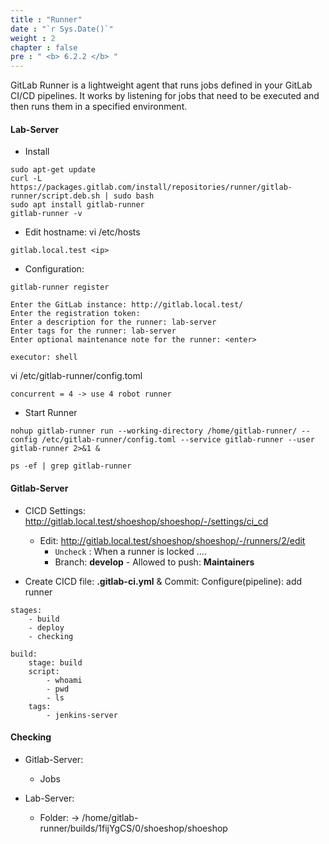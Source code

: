 ```yaml
---
title : "Runner"
date : "`r Sys.Date()`"
weight : 2
chapter : false
pre : " <b> 6.2.2 </b> "
---
```


GitLab Runner is a lightweight agent that runs jobs defined in your GitLab CI/CD pipelines. It works by listening for jobs that need to be executed and then runs them in a specified environment.

#### Lab-Server
- Install
````
sudo apt-get update
curl -L https://packages.gitlab.com/install/repositories/runner/gitlab-runner/script.deb.sh | sudo bash
sudo apt install gitlab-runner
gitlab-runner -v
````

- Edit hostname: vi /etc/hosts
````
gitlab.local.test <ip>
````

- Configuration:

```
gitlab-runner register
```
```
Enter the GitLab instance: http://gitlab.local.test/
Enter the registration token:
Enter a description for the runner: lab-server
Enter tags for the runner: lab-server
Enter optional maintenance note for the runner: <enter>

executor: shell
```
vi /etc/gitlab-runner/config.toml

````
concurrent = 4 -> use 4 robot runner
````

- Start Runner
````
nohup gitlab-runner run --working-directory /home/gitlab-runner/ --config /etc/gitlab-runner/config.toml --service gitlab-runner --user gitlab-runner 2>&1 &

ps -ef | grep gitlab-runner
````

#### Gitlab-Server
-  CICD Settings: http://gitlab.local.test/shoeshop/shoeshop/-/settings/ci_cd
   -  Edit: http://gitlab.local.test/shoeshop/shoeshop/-/runners/2/edit
      -  `Uncheck` : When a runner is locked ....
      -  Branch: **develop** - Allowed to push: **Maintainers**

- Create CICD file: **.gitlab-ci.yml**  & Commit: Configure(pipeline): add runner
````
stages:
    - build
    - deploy
    - checking

build:
    stage: build
    script:
        - whoami
        - pwd
        - ls
    tags:
        - jenkins-server
````

#### Checking
- Gitlab-Server:
  - Jobs

- Lab-Server:
  - Folder: -> /home/gitlab-runner/builds/1fijYgCS/0/shoeshop/shoeshop
  